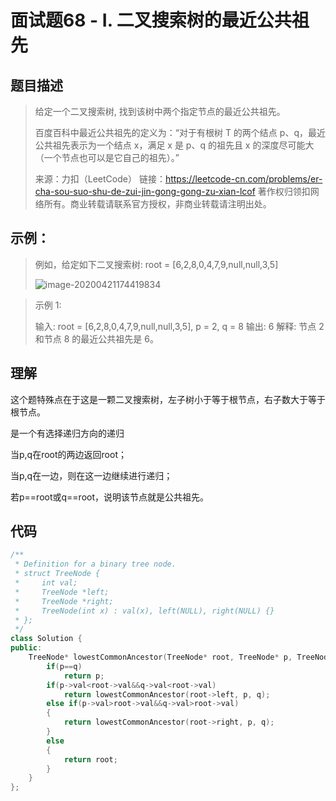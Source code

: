 # 面试题68 - I. 二叉搜索树的最近公共祖先

## 题目描述

> 给定一个二叉搜索树, 找到该树中两个指定节点的最近公共祖先。
>
> 百度百科中最近公共祖先的定义为：“对于有根树 T 的两个结点 p、q，最近公共祖先表示为一个结点 x，满足 x 是 p、q 的祖先且 x 的深度尽可能大（一个节点也可以是它自己的祖先）。”
>
> 
>
> 来源：力扣（LeetCode）
> 链接：https://leetcode-cn.com/problems/er-cha-sou-suo-shu-de-zui-jin-gong-gong-zu-xian-lcof
> 著作权归领扣网络所有。商业转载请联系官方授权，非商业转载请注明出处。

## 示例：

> 例如，给定如下二叉搜索树:  root = [6,2,8,0,4,7,9,null,null,3,5]
>
> ![image-20200421174419834](C:\Users\航航雷\AppData\Roaming\Typora\typora-user-images\image-20200421174419834.png)

> 示例 1:
>
> 输入: root = [6,2,8,0,4,7,9,null,null,3,5], p = 2, q = 8
> 输出: 6 
> 解释: 节点 2 和节点 8 的最近公共祖先是 6。

## 理解

这个题特殊点在于这是一颗二叉搜索树，左子树小于等于根节点，右子数大于等于根节点。

是一个有选择递归方向的递归

当p,q在root的两边返回root；

当p,q在一边，则在这一边继续进行递归；

若p==root或q==root，说明该节点就是公共祖先。

## 代码

```c++
/**
 * Definition for a binary tree node.
 * struct TreeNode {
 *     int val;
 *     TreeNode *left;
 *     TreeNode *right;
 *     TreeNode(int x) : val(x), left(NULL), right(NULL) {}
 * };
 */
class Solution {
public:
    TreeNode* lowestCommonAncestor(TreeNode* root, TreeNode* p, TreeNode* q) {
        if(p==q)
            return p;
        if(p->val<root->val&&q->val<root->val)
            return lowestCommonAncestor(root->left, p, q);
        else if(p->val>root->val&&q->val>root->val)
        {
            return lowestCommonAncestor(root->right, p, q);
        }
        else
        {
            return root;
        }
    }
};
```

